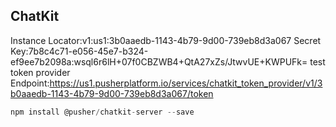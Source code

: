## ChatKit
Instance Locator:v1:us1:3b0aaedb-1143-4b79-9d00-739eb8d3a067
Secret Key:7b8c4c71-e056-45e7-b324-ef9ee7b2098a:wsql6r6lH+07f0CBZWB4+QtA27xZs/JtwvUE+KWPUFk=
test token provider Endpoint:https://us1.pusherplatform.io/services/chatkit_token_provider/v1/3b0aaedb-1143-4b79-9d00-739eb8d3a067/token

```js
npm install @pusher/chatkit-server --save
```